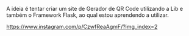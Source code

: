 A ideia é tentar criar um site de Gerador de QR Code utilizando a Lib <qrcode> e também o Framework Flask, ao qual estou aprendendo a utilizar.

https://www.instagram.com/p/CzwfReaAgmF/?img_index=2

